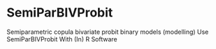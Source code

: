 # SemiParBIVProbit
Semiparametric copula bivariate probit binary models (modelling) Use SemiParBIVProbit With (In) R Software
